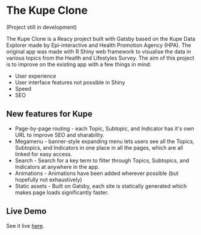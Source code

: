 # The Kupe Clone
(Project still in development)

The Kupe Clone is a Reacy project built with Gatsby based on the Kupe Data Explorer made by Epi-interactive and Health Promotion Agency (HPA). The original app was made with R Shiny web framework to visualise the data in various topics from the Health and Lifestyles Survey. The aim of this project is to improve on the existing app with a few things in mind: 

*  User experience
*  User interface features not possible in Shiny
*  Speed 
*  SEO

## New features for Kupe

*  Page-by-page routing - each Topic, Subtopic, and Indicator has it's own URL to improve SEO and sharability.
*  Megamenu - banner-style expanding menu lets users see all the Topics, Subtopics, and Indicators in one place in all the pages, which are all linked for easy access.
*  Search - Search for a key term to filter through Topics, Subtopics, and Indicators at anywhere in the app.
*  Animations - Animations have been added wherever possible (but hopefully not exhaustively)
*  Static assets - Built on Gatsby, each site is statically generated which makes page loads significantly faster. 

## Live Demo
See it live [here](https://tender-bohr-397344.netlify.com).
